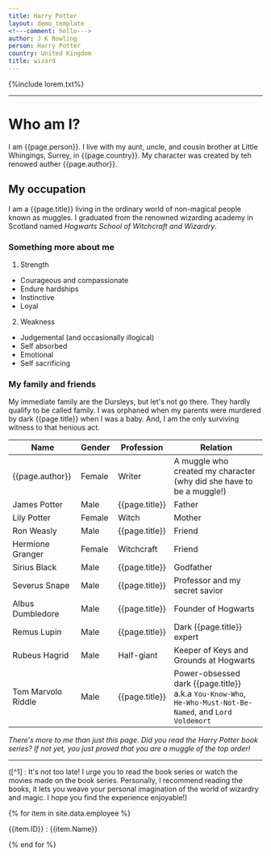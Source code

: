 ```yaml
---
title: Harry Potter
layout: demo_template
<!---comment: hello--->
author: J K Rowling
person: Harry Potter
country: United Kingdom
title: wizard
---
```

{%include lorem.txt%}

---

# Who am I?

I am {{page.person}}. I live with my aunt, uncle, and cousin brother at Little Whingings, Surrey, in {{page.country}}. My character was created by teh renowed auther {{page.author}}.

## My occupation ##
I am a {{page.title}} living in the ordinary world of non-magical people known as muggles. I graduated from the renowned wizarding academy in Scotland named *Hogwarts School of Witchcraft and Wizardry*.

### Something more about me ###
1. Strength
  - Courageous and compassionate
  - Endure hardships
  - Instinctive
  - Loyal

2. Weakness
  - Judgemental (and occasionally illogical)
  - Self absorbed
  - Emotional
  - Self sacrificing

### My family and friends ###

My immediate family are the Dursleys, but let's not go there. They hardly qualify to be called family. I was orphaned when my parents were murdered by dark {{page.title}} when I was a baby. And, I am the only surviving witness to that henious act.

Name | Gender | Profession| Relation|
---|---|---|---|
{{page.author}}|Female|Writer| A muggle who created my character (why did she have to be a muggle!)|
James Potter|Male|{{page.title}}|Father|
Lily Potter|Female|Witch|Mother|
Ron Weasly| Male|{{page.title}}| Friend|
Hermione Granger| Female | Witchcraft| Friend|
Sirius Black | Male | {{page.title}} | Godfather|
Severus Snape | Male | {{page.title}}| Professor and my secret savior|
Albus Dumbledore |Male| {{page.title}}| Founder of Hogwarts|
Remus Lupin|Male| {{page.title}}| Dark {{page.title}} expert|
Rubeus Hagrid| Male| Half-giant| Keeper of Keys and Grounds at Hogwarts|
Tom Marvolo Riddle| Male| {{page.title}}| Power-obsessed dark {{page.title}} a.k.a `You-Know-Who`, `He-Who-Must-Not-Be-Named`, and `Lord Voldemort`|

_There's more to me than just this page. Did you read the Harry Potter book series? If not yet, you just proved that you are a muggle of the top order!_

---
([^1] : It's not too late! I urge you to read the book series or watch the movies made on the book series. Personally, I recommend reading the books, it lets you weave your personal imagination of the world of wizardry and magic. I hope you find the experience enjoyable!)


{% for item in site.data.employee %}

{{item.ID}} : {{item.Name}}

{% end for %}
